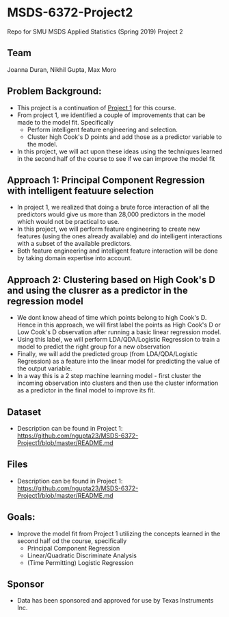 # MSDS-6372-Project2
Repo for SMU MSDS Applied Statistics (Spring 2019) Project 2

## Team
Joanna Duran, Nikhil Gupta, Max Moro

##	Problem Background: 
*	This project is a continuation of [Project 1](https://github.com/ngupta23/MSDS-6372-Project1/tree/master/Presentation) for this course. 
* From project 1, we identified a couple of improvements that can be made to the model fit. Specifically
    - Perform intelligent feature engineering and selection.
    - Cluster high Cook's D points and add those as a predictor variable to the model.
* In this project, we will act upon these ideas using the techniques learned in the second half of the course to see if we can improve the model fit

## Approach 1: Principal Component Regression with intelligent featuure selection
* In project 1, we realized that doing a brute force interaction of all the predictors would give us more than 28,000 predictors in the model which would not be practical to use.
* In this project, we will perform feature engineering to create new features (using the ones already available) and do intelligent interactions with a subset of the available predictors. 
* Both feature engineering and intelligent feature interaction will be done by taking domain expertise into account.  

## Approach 2: Clustering based on High Cook's D and using the clusrer as a predictor in the regression model
* We dont know ahead of time which points belong to high Cook's D. Hence in this approach, we will first label the points as High Cook's D or Low Cook's D observation after running a basic linear regression model.
* Using this label, we will perform LDA/QDA/Logistic Regression to train a model to predict the right group for a new observation
 * Finally, we will add the predicted group (from LDA/QDA/Logistic Regression) as a feature into the linear model for predicting the value of the output variable.
 * In a way this is a 2 step machine learning model - first cluster the incoming observation into clusters and then use the cluster information as a predictor in the final model to improve its fit.
  
## Dataset
* Description can be found in Project 1: https://github.com/ngupta23/MSDS-6372-Project1/blob/master/README.md 

## Files
* Description can be found in Project 1: https://github.com/ngupta23/MSDS-6372-Project1/blob/master/README.md
  
## Goals:
* Improve the model fit from Project 1 utilizing the concepts learned in the second half od the course, specifically
  - Principal Component Regression
  - Linear/Quadratic Discriminate Analysis
  - (Time Permitting) Logistic Regression
  
## Sponsor
* Data has been sponsored and approved for use by Texas Instruments Inc. 


